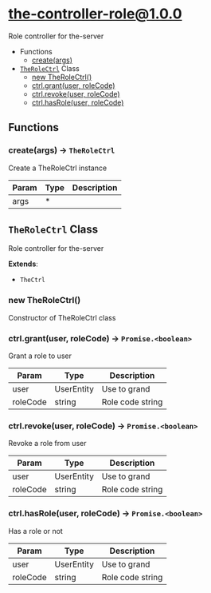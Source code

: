 # the-controller-role@1.0.0

Role controller for the-server

+ Functions
  + [create(args)](#the-controller-role-function-create)
+ [`TheRoleCtrl`](#the-controller-role-classes) Class
  + [new TheRoleCtrl()](#the-controller-role-classes-the-role-ctrl-constructor)
  + [ctrl.grant(user, roleCode)](#the-controller-role-classes-the-role-ctrl-grant)
  + [ctrl.revoke(user, roleCode)](#the-controller-role-classes-the-role-ctrl-revoke)
  + [ctrl.hasRole(user, roleCode)](#the-controller-role-classes-the-role-ctrl-hasRole)

## Functions

<a class='md-heading-link' name="the-controller-role-function-create" ></a>

### create(args) -> `TheRoleCtrl`

Create a TheRoleCtrl instance

| Param | Type | Description |
| ----- | --- | -------- |
| args | * |  |



<a class='md-heading-link' name="the-controller-role-classes"></a>

## `TheRoleCtrl` Class

Role controller for the-server

**Extends**: 

+ `TheCtrl`



<a class='md-heading-link' name="the-controller-role-classes-the-role-ctrl-constructor" ></a>

### new TheRoleCtrl()

Constructor of TheRoleCtrl class



<a class='md-heading-link' name="the-controller-role-classes-the-role-ctrl-grant" ></a>

### ctrl.grant(user, roleCode) -> `Promise.<boolean>`

Grant a role to user

| Param | Type | Description |
| ----- | --- | -------- |
| user | UserEntity | Use to grand |
| roleCode | string | Role code string |


<a class='md-heading-link' name="the-controller-role-classes-the-role-ctrl-revoke" ></a>

### ctrl.revoke(user, roleCode) -> `Promise.<boolean>`

Revoke a role from user

| Param | Type | Description |
| ----- | --- | -------- |
| user | UserEntity | Use to grand |
| roleCode | string | Role code string |


<a class='md-heading-link' name="the-controller-role-classes-the-role-ctrl-hasRole" ></a>

### ctrl.hasRole(user, roleCode) -> `Promise.<boolean>`

Has a role or not

| Param | Type | Description |
| ----- | --- | -------- |
| user | UserEntity | Use to grand |
| roleCode | string | Role code string |




